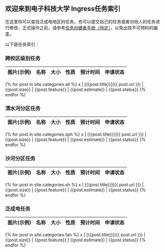 ## 欢迎来到电子科技大学 Ingress任务索引

在这里你可以查找泛成电地区的任务，也可以提交自己的任务或者对他人的任务进行修改，正式操作之前，请参考[任务创建者手册（待定）](https://missions.nia.ac.cn/Creators/)，以免出现不可预料的偏差。

以下是任务索引：

### 跨校区级别任务

图片(示例) | 名称 | 大小 | 性质 | 预计时间 | 申请状态
--------- | --- | --- | --- | ------ | ------

{% for post in site.categories.all %}
x | [{{post.title}}]({{ post.url }}) | {{post.size}} | {{post.feature}} | {{post.estimate}} | {{post.status}}
{% endfor %}

### 清水河分区任务

图片(示例) | 名称 | 大小 | 性质 | 预计时间 | 申请状态
--------- | --- | --- | --- | ------ | ------

{% for post in site.categories.qsh %}
x | [{{post.title}}]({{ post.url }}) | {{post.size}} | {{post.feature}} | {{post.estimate}} | {{post.status}}
{% endfor %}

### 沙河分区任务

图片(示例) | 名称 | 大小 | 性质 | 预计时间 | 申请状态
--------- | --- | --- | --- | ------ | ------

{% for post in site.categories.sh %}
x | [{{post.title}}]({{ post.url }}) | {{post.size}} | {{post.feature}} | {{post.estimate}} | {{post.status}}
{% endfor %}

### 泛成电任务

图片(示例) | 名称 | 大小 | 性质 | 预计时间 | 申请状态
--------- | --- | --- | --- | ------ | ------

{% for post in site.categories.fan %}
x | [{{post.title}}]({{ post.url }}) | {{post.size}} | {{post.feature}} | {{post.estimate}} | {{post.status}}
{% endfor %}
